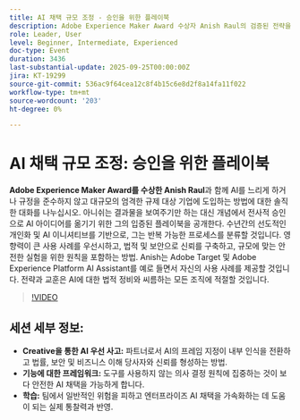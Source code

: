 ```yaml
---
title: AI 채택 규모 조정 - 승인을 위한 플레이북
description: Adobe Experience Maker Award 수상자 Anish Raul의 검증된 전략을 통해 혁신을 늦추지 않고 규제 대상 기업에서 AI를 안전하게 채택할 수 있습니다.
role: Leader, User
level: Beginner, Intermediate, Experienced
doc-type: Event
duration: 3436
last-substantial-update: 2025-09-25T00:00:00Z
jira: KT-19299
source-git-commit: 536ac9f64cea12c8f4b15c6e8d2f8a14fa11f022
workflow-type: tm+mt
source-wordcount: '203'
ht-degree: 0%

---
```



# AI 채택 규모 조정: 승인을 위한 플레이북

**Adobe Experience Maker Award를 수상한 Anish Raul**&#x200B;과 함께 AI를 느리게 하거나 규정을 준수하지 않고 대규모의 엄격한 규제 대상 기업에 도입하는 방법에 대한 솔직한 대화를 나누십시오. 아니쉬는 결과물을 보여주기만 하는 대신 개념에서 전사적 승인으로 AI 아이디어를 옮기기 위한 그의 입증된 플레이북을 공개한다. 수년간의 선도적인 개인화 및 AI 이니셔티브를 기반으로, 그는 반복 가능한 프로세스를 분류할 것입니다. 영향력이 큰 사용 사례를 우선시하고, 법적 및 보안으로 신뢰를 구축하고, 규모에 맞는 안전한 실험을 위한 원칙을 포함하는 방법. Anish는 Adobe Target 및 Adobe Experience Platform AI Assistant를 예로 들면서 자신의 사용 사례를 제공할 것입니다. 전략과 교훈은 AI에 대한 법적 정비와 씨름하는 모든 조직에 적절할 것입니다. 

>[!VIDEO](https://video.tv.adobe.com/v/3475270/?learn=on&enablevpops)

## 세션 세부 정보:

* **Creative을 통한 AI 우선 사고:** 파트너로서 AI의 프레임 지정이 내부 인식을 전환하고 법률, 보안 및 비즈니스 이해 당사자와 신뢰를 형성하는 방법.
* **기능에 대한 프레임워크:** 도구를 사용하지 않는 의사 결정 원칙에 집중하는 것이 보다 안전한 AI 채택을 가능하게 합니다.
* **학습:** 팀에서 일반적인 위험을 피하고 엔터프라이즈 AI 채택을 가속화하는 데 도움이 되는 실제 통찰력과 반영.

